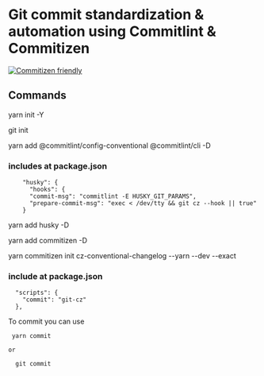 # Git commit standardization & automation using Commitlint & Commitizen

[![Commitizen friendly](https://img.shields.io/badge/commitizen-friendly-brightgreen.svg)](http://commitizen.github.io/cz-cli/)

## Commands
  yarn init -Y

  git init

  yarn add @commitlint/config-conventional @commitlint/cli -D
  
   ### includes at package.json
       
        "husky": {
          "hooks": {
          "commit-msg": "commitlint -E HUSKY_GIT_PARAMS",
          "prepare-commit-msg": "exec < /dev/tty && git cz --hook || true"
        }  

  yarn add husky -D

  yarn add commitizen -D

  yarn commitizen init cz-conventional-changelog --yarn --dev --exact

   ### include at package.json
  
      "scripts": {
        "commit": "git-cz"
      },

  To commit you can use
  
     yarn commit 
  
    or
  
      git commit
